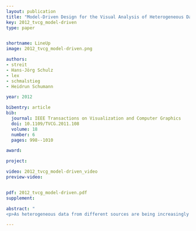 ```yaml
---
layout: publication
title: "Model-Driven Design for the Visual Analysis of Heterogeneous Data "
key: 2012_tvcg_model-driven
type: paper


shortname: LineUp
image: 2012_tvcg_model-driven.png

authors:
- streit
- Hans-Jörg Schulz
- lex
- schmalstieg
- Heidrun Schumann

year: 2012

bibentry: article
bib:
  journal: IEEE Transactions on Visualization and Computer Graphics
  doi: 10.1109/TVCG.2011.108
  volume: 18
  number: 6
  pages: 998--1010

award:

project:

video: 2012_tvcg_model-driven_video
preview-video: 


pdf: 2012_tvcg_model-driven.pdf
supplement:

abstract: "
<p>As heterogeneous data from different sources are being increasingly linked, it becomes difficult for users to understand how the data are connected, to identify what means are suitable to analyze a given data set, or to find out how to proceed for a given analysis task. We target this challenge with a new model-driven design process that effectively codesigns aspects of data, view, analytics, and tasks. We achieve this by using the workflow of the analysis task as a trajectory through data, interactive views, and analytical processes. The benefits for the analysis session go well beyond the pure selection of appropriate data sets and range from providing orientation or even guidance along a preferred analysis path to a potential overall speedup, allowing data to be fetched ahead of time. We illustrate the design process for a biomedical use case that aims at determining a treatment plan for cancer patients from the visual analysis of a large, heterogeneous clinical data pool. As an example for how to apply the comprehensive design approach, we present Stack’n’flip, a sample implementation which tightly integrates visualizations of the actual data with a map of available data sets, views, and tasks, thus capturing and communicating the analytical workflow through the required data sets.</p>"

---
```


